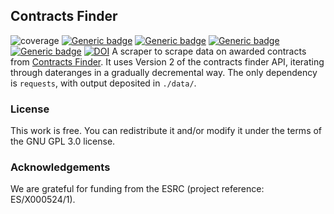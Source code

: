 Contracts Finder
------
![coverage](https://img.shields.io/badge/Purpose-Research-yellow)
[![Generic badge](https://img.shields.io/badge/Python-3.x-red.svg)](https://shields.io/)
[![Generic badge](https://img.shields.io/badge/License-GNU3.0-purple.svg)](https://shields.io/)
[![Generic badge](https://img.shields.io/badge/Maintained-Yes-brightgreen.svg)](https://shields.io/)
[![Generic badge](https://img.shields.io/badge/BuildPassing-Yes-orange.svg)](https://shields.io/)
[![DOI](https://zenodo.org/badge/DOI/10.5281/zenodo.14951540.svg)](https://doi.org/10.5281/zenodo.14951540)
A scraper to scrape data on awarded contracts from [Contracts Finder](https://www.gov.uk/contracts-finder).
It uses Version 2 of the contracts finder API, iterating through dateranges in a gradually decremental way. The only dependency is `requests`, with output deposited in `./data/`.

### License
This work is free. You can redistribute it and/or modify it under the terms of the GNU GPL 3.0 license.

### Acknowledgements
We are grateful for funding from the ESRC (project reference: ES/X000524/1).
